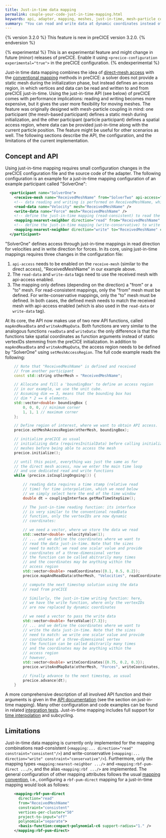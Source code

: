 ```yaml
---
title: Just-in-time data mapping
permalink: couple-your-code-just-in-time-mapping.html
keywords: api, adapter, mapping, meshes, just-in-time, mesh-particle coupling, DEM
summary: "You can read and write data at dynamic coordinates instead of static vertex IDs using specific optional API functions."
---
```


{% version 3.2.0 %}
This feature is new in preCICE version 3.2.0.
{% endversion %}

{% experimental %}
This is an experimental feature and might change in future (minor) releases of preCICE. Enable it using `<precice-configuration experimental="true">` in the preCICE configuration.
{% endexperimental %}

Just-in time data mapping combines the idea of [direct-mesh access](couple-your-code-direct-access.html) with the [conventional mapping](configuration-mapping.html) methods in preCICE: a solver does not provide a static mesh during the initialization phase, but instead defines an access region, in which vertices and data can be read and written to and from preCICE just-in-time. Using the just-in-time API (see below) of preCICE comes with performance implications: reading and writing becomes more expensive, but it gives the user more flexibility for moving meshes. The feature was originally designed with mesh-particle coupling in mind: one participant (the mesh-based participant) defines a static mesh during initialization, and the other participant (particle participant) defines a spatial access region, where data can be provided just-in-time along with the current particle position. The feature might be useful for other scenarios as well. The following sections describe the API, the configuration, and the limitations of the current implementation.

## Concept and API

Using just-in-time mapping requires small configuration changes in the preCICE configuration file and the source code of the adapter. The following configuration is an example for a just-in-time mapping configuration of an example participant called "SolverOne":

```xml
  <participant name="SolverOne">
    <receive-mesh name="ReceivedMeshName" from="SolverTwo" api-access="true" />
    <!-- data reading and writing is performed on ReceivedMeshName, which is a received mesh with api-access enabled -->
    <read-data name="Velocity" mesh="ReceivedMeshName" />
    <write-data name="Force" mesh="ReceivedMeshName" />
    <!-- define the just-in-time mapping (read-consistent) to read the velocities, note the empty "to" mesh for the read direction-->
    <mapping:nearest-neighbor direction="read" from="ReceivedMeshName" constraint="consistent" />
    <!-- define the just-in-time mapping (write-conservative) to write forces, note the empty "from" mesh for the write direction-->
    <mapping:nearest-neighbor direction="write" to="ReceivedMeshName" constraint="conservative" />
  </participant>
```

"SolverOne" defines access through just-in-time mappings in read direction for velocities and in write direction for forces. In its core, using just-in-time mappings requires three changes in the configuration file:

1. `api-access` needs to be enabled on the `receive-mesh` (similar to the direct access), "ReceivedMeshName" in our example above.
2. The `read-data` and `write-data` tags need to use the received mesh with api-access enabled.
3. The mapping only defines (depending on the direction) a "from" or a "to" mesh. For read-consistent mappings, only the "from" mesh must be defined. For write-conservative mappings, only the "to" mesh must be defined. In both cases, the defined mesh needs to match the received mesh with api-access enabled (which is also used in the `read-data` or `write-data` tag).

At its core, the API now makes use of two new API functions, called `mapAndReadData` and `writeAndMapData`. Both functions are very similar to the analogous functions `readData` and `writeData`: the only difference is that the functions take spatial coordinates as function arguments instead of static vertexIDs stemming from the preCICE initialization. In addition to `mapAndReadData` and `writeAndMapData`, the access region needs to be defined by "SolverOne" using `setMeshAccessRegion`. The full code example reads the following:

```cpp
    // Note that "ReceivedMeshName" is defined and received
    // from another participant
    const std::string otherMesh = "ReceivedMeshName";

    // Allocate and fill a 'boundingBox' to define an access region
    // in our example, we use the unit cube.
    // Assuming dim == 3, means that the bounding box has
    // dim * 2 == 6 elements.
    std::vector<double> boundingBox {
        0, 0, 0, // minimum corner
        1, 1, 1 // maximum corner
    };

    // Define region of interest, where we want to obtain API access.
    precice.setMeshAccessRegion(otherMesh, boundingBox);

    // initialize preCICE as usual
    // initializing data (requiresInitialData) before calling initialize is not possible, as we first need to exchange the
    // meshes before being able to access the mesh
    precice.initialize();

    // until this point, everything was just the same as for
    // the direct mesh access, now we enter the main time loop
    // and use dedicated read and write functions
    while (precice.isCouplingOngoing()) {

        // reading data requires a time stamp (relative read
        // time) for time interpolation, which we need below
        // we simply select here the end of the time window
        double dt = couplingInterface.getMaxTimeStepSize();

        // The just-in-time reading function: its interface
        // is very similar to the conventional readData
        // function, only the vertexIDs are now dynamic
        // coordinates:

        // we need a vector, where we store the data we read
        std::vector<double> velocityValue(1);
        // ... and we define the coordinates where we want to
        // read the data just-in-time. Note that the sizes
        // need to match: we read one scalar value and provide
        // coordinates of a three-dimensional vertex
        // the function can be called abitrarily many times
        // and the coordinates may be anything within the
        // access region
        std::vector<double> readCoordinates({0.1, 0.5, 0.2});
        precice.mapAndReadData(otherMesh, "Velocities", readCoordinates, dt, velocityValue);

        // compute the next timestep solution using the data
        // read from preCICE

        // Similarly, the just-in-time writing function: here,
        // we have the write function, where only the vertexIDs
        // are now replaced by dynamic coordinates

        // we need a vector to pass the write data
        std::vector<double> forceValue({7.3});
        // ... and we define the coordinates where we want to
        // write the data just-in-time. Note that the sizes
        // need to match: we write one scalar value and provide
        // coordinates of a three-dimensional vertex
        // the function can be called abitrarily many times
        // and the coordinates may be anything within the
        // access region
        // however,
        std::vector<double> writeCoordinates({0.75, 0.2, 0.3});
        precice.writeAndMapData(otherMesh, "Forces", writeCoordinates, forceValue);

        // finally advance to the next timestep, as usual
        precice.advance(dt);
    }
```

A more comprehensive description of all involved API function and their arguments is given in the [API documentation](/doxygen/main/classprecice_1_1Participant.html) (see the section on just-in-time mapping). Many other configuration and code examples can be found in related [integration tests](https://github.com/precice/precice/tree/develop/tests/serial/just-in-time-mapping). Just-in-time mapping includes full support for [time interpolation](couple-your-code-waveform.html) and subcycling.

## Limitations

Just-in-time data mapping is currently only implemented for the mapping combinations read-consistent (`<mapping:... direction="read" constraint="consistent"/>`) and write-conservative (`<mapping:... direction="write" constraint="conservative"/>`). Furthermore, only the mapping types `<mapping:nearest-neighbor .../>` and `<mapping:rbf-pum-direct .../>`, and the alias `<mapping:rbf .../>` are implemented. The general configuration of other mapping attributes follows the usual [mapping convention](configuration-mapping.html), i.e., configuring a `rbf-pum-direct` mapping for a just-in-time mapping would look as follows:

```xml
    <mapping:rbf-pum-direct
      direction="read"
      from="ReceivedMeshName"
      constraint="consistent"
      vertices-per-cluster="50"
      project-to-input="off"
      polynomial="separate">
      <basis-function:compact-polynomial-c6 support-radius="1." />
    </mapping:rbf-pum-direct>
```
